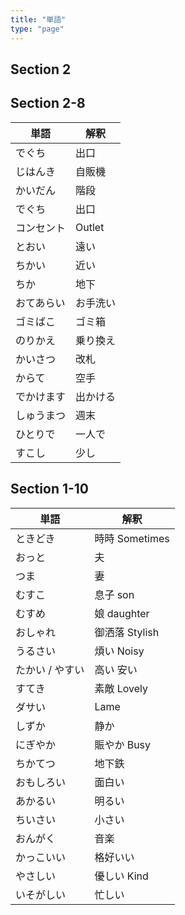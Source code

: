 ```yaml
---
title: "単語"
type: "page"
---
```


## Section 2

## Section 2-8

|単語             |解釈                |
|----------------|--------------------|
|でぐち           |出口                |
|じはんき         |自販機              |
|かいだん         |階段                |
|でぐち           |出口                |
|コンセント       |Outlet                |
|とおい           |遠い                |
|ちかい           |近い                |
|ちか             |地下                |
|おてあらい       |お手洗い                |
|ゴミばこ         |ゴミ箱               |
|のりかえ         |乗り換え                |
|かいさつ         |改札                |
|からて           |空手                |
|でかけます       |出かける            |
|しゅうまつ       |週末               |
|ひとりで         |一人で                |
|すこし           |少し                |

## Section 1-10

|単語             |解釈                |
|----------------|--------------------|
|ときどき         | 時時 Sometimes  |
|おっと           | 夫      |
|つま             | 妻      |
|むすこ           | 息子 son      |
|むすめ           | 娘 daughter      |
|おしゃれ         | 御洒落 Stylish  |
|うるさい         | 煩い Noisy      |
|たかい / やすい  |  高い 安い           |
|すてき           |素敵 Lovely|
|ダサい           | Lame |
|しずか           | 静か     |
|にぎやか         | 賑やか Busy |
|ちかてつ         | 地下鉄    |
|おもしろい       | 面白い |
|あかるい         | 明るい |
|ちいさい         | 小さい |
|おんがく         | 音楽 |
|かっこいい       | 格好いい |
|やさしい         | 優しい Kind |
|いそがしい       | 忙しい |






















